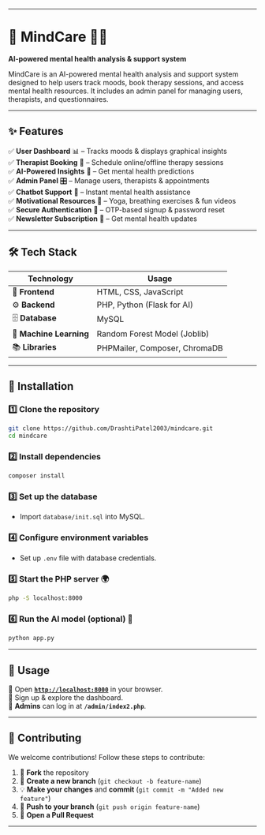  ---

# 🌿 MindCare 🧠💙  
**AI-powered mental health analysis & support system**  



MindCare is an AI-powered mental health analysis and support system designed to help users track moods, book therapy sessions, and access mental health resources. It includes an admin panel for managing users, therapists, and questionnaires.  

---

## ✨ Features  
✅ **User Dashboard** 📊 – Tracks moods & displays graphical insights  
✅ **Therapist Booking** 🏥 – Schedule online/offline therapy sessions  
✅ **AI-Powered Insights** 🤖 – Get mental health predictions  
✅ **Admin Panel** 🎛️ – Manage users, therapists & appointments  
✅ **Chatbot Support** 💬 – Instant mental health assistance  
✅ **Motivational Resources** 🎥 – Yoga, breathing exercises & fun videos  
✅ **Secure Authentication** 🔐 – OTP-based signup & password reset  
✅ **Newsletter Subscription** 📩 – Get mental health updates  

---

## 🛠 Tech Stack  
| **Technology** | **Usage** |
|--------------|----------|
| 🎨 **Frontend** | HTML, CSS, JavaScript |
| ⚙️ **Backend** | PHP, Python (Flask for AI) |
| 🗄 **Database** | MySQL |
| 🤖 **Machine Learning** | Random Forest Model (Joblib) |
| 📚 **Libraries** | PHPMailer, Composer, ChromaDB |

---

## 🚀 Installation  

### 1️⃣ Clone the repository  
```bash
git clone https://github.com/DrashtiPatel2003/mindcare.git
cd mindcare
```  

### 2️⃣ Install dependencies  
```bash
composer install
```  

### 3️⃣ Set up the database  
- Import `database/init.sql` into MySQL.  

### 4️⃣ Configure environment variables  
- Set up `.env` file with database credentials.  

### 5️⃣ Start the PHP server 🌍  
```bash
php -S localhost:8000
```  

### 6️⃣ Run the AI model (optional) 🤖  
```bash
python app.py
```  

---

## 🎯 Usage  
🔹 Open **[`http://localhost:8000`](http://localhost:8000)** in your browser.  
🔹 Sign up & explore the dashboard.  
🔹 **Admins** can log in at **`/admin/index2.php`**.  

---

## 🤝 Contributing  

We welcome contributions! Follow these steps to contribute:  

1. 🍴 **Fork** the repository  
2. 🌱 **Create a new branch** (`git checkout -b feature-name`)  
3. 💡 **Make your changes** and **commit** (`git commit -m "Added new feature"`)  
4. 🚀 **Push to your branch** (`git push origin feature-name`)  
5. 📨 **Open a Pull Request**  

---
